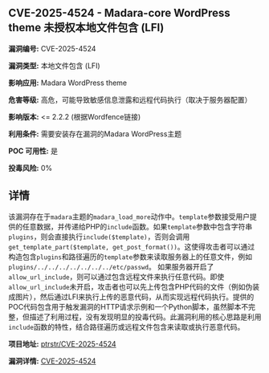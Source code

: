 ## CVE-2025-4524 - Madara-core WordPress theme 未授权本地文件包含 (LFI)

**漏洞编号:** CVE-2025-4524

**漏洞类型:** 本地文件包含 (LFI)

**影响应用:** Madara WordPress theme

**危害等级:** 高危，可能导致敏感信息泄露和远程代码执行（取决于服务器配置）

**影响版本:** <= 2.2.2 (根据Wordfence链接)

**利用条件:** 需要安装存在漏洞的Madara WordPress主题

**POC 可用性:** 是

**投毒风险:** 0%

## 详情

该漏洞存在于`madara`主题的`madara_load_more`动作中。`template`参数接受用户提供的任意数据，并传递给PHP的`include`函数。如果`template`参数中包含字符串`plugins`，则会直接执行`include($template)`，否则会调用`get_template_part($template, get_post_format())`。这使得攻击者可以通过构造包含`plugins`和路径遍历的`template`参数来读取服务器上的任意文件，例如`plugins/../../../../../../../etc/passwd`。 如果服务器开启了`allow_url_include`，则可以通过包含远程文件来执行任意代码。即使`allow_url_include`未开启，攻击者也可以先上传包含PHP代码的文件（例如伪装成图片），然后通过LFI来执行上传的恶意代码，从而实现远程代码执行。提供的POC代码包含用于触发漏洞的HTTP请求示例和一个Python脚本，虽然脚本不完整，但描述了利用过程，没有发现明显的投毒代码。此漏洞利用的核心思路是利用`include`函数的特性，结合路径遍历或远程文件包含来读取或执行恶意代码。

**项目地址:** [ptrstr/CVE-2025-4524](https://github.com/ptrstr/CVE-2025-4524)

**漏洞详情:** [CVE-2025-4524](https://nvd.nist.gov/vuln/detail/CVE-2025-4524)